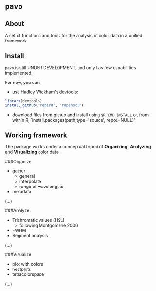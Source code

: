 # `pavo`

## About

A set of functions and tools for the analysis of color data in a unified framework


## Install

`pavo` is still UNDER DEVELOPMENT, and only has few capabilities implemented.

For now, you can:
* use Hadley Wickham's [devtools](https://github.com/hadley/devtools):
```r     
library(devtools)
install_github("rebird", "ropensci")
```
* download files from github and install using `$R CMD INSTALL` or, from within R, `install.packages(path,type='source', repos=NULL)'

## Working framework

The package works under a conceptual tripod of **Organizing**, **Analyzing** and **Visualizing** color data.

###Organize
* gather
	* general
	* interpolate
	* range of wavelengths
* metadata

(...)

###Analyze
* Trichromatic values (HSL)
	* following Montgomerie 2006
* FWHM
* Segment analysis

(...)

###Visualize
* plot with colors
* heatplots
* tetracolorspace

(...)